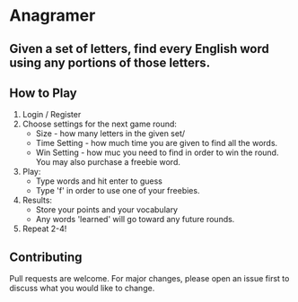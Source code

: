 # Anagramer

## Given a set of letters, find every English word using any portions of those letters.

## How to Play 

1. Login / Register
2. Choose settings for the next game round:
    - Size - how many letters in the given set/
    - Time Setting - how much time you are given to find all the words.
    - Win Setting - how muc you need to find in order to win the round.
    You may also purchase a freebie word.
3. Play:
    - Type words and hit enter to guess
    - Type 'f' in order to use one of your freebies.
4. Results:
    - Store your points and your vocabulary
    - Any words 'learned' will go toward any future rounds.
5. Repeat 2-4!

## Contributing

Pull requests are welcome. For major changes, please open an issue first
to discuss what you would like to change.